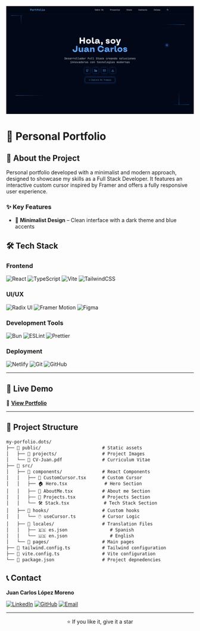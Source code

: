 
<img src="./src/assets/preview.png" alt="preview" />

# 💼 Personal Portfolio

## 🎯 About the Project

Personal portfolio developed with a minimalist and modern approach, designed to showcase my skills as a Full Stack Developer. It features an interactive custom cursor inspired by Framer and offers a fully responsive user experience.

### ✨ Key Features

- 🎨 **Minimalist Design** – Clean interface with a dark theme and blue accents

## 🛠️ Tech Stack

### Frontend

![React](https://img.shields.io/badge/React-%2320232a.svg?style=flat&logo=react&logoColor=%2361DAFB)
![TypeScript](https://img.shields.io/badge/TypeScript-%23007ACC.svg?style=flat&logo=typescript&logoColor=white)
![Vite](https://img.shields.io/badge/Vite-%23646CFF.svg?style=flat&logo=vite&logoColor=white)
![TailwindCSS](https://img.shields.io/badge/TailwindCSS-%2338B2AC.svg?style=flat&logo=tailwind-css&logoColor=white)

### UI/UX

![Radix UI](https://img.shields.io/badge/Radix%20UI-161618.svg?style=flat&logo=radix-ui&logoColor=white)
![Framer Motion](https://img.shields.io/badge/Framer%20Motion-black?style=flat&logo=framer&logoColor=blue)
![Figma](https://img.shields.io/badge/Figma-%23F24E1E.svg?style=flat&logo=figma&logoColor=white)

### Development Tools 

![Bun](https://img.shields.io/badge/Bun-%23000000.svg?style=flat&logo=bun&logoColor=white)
![ESLint](https://img.shields.io/badge/ESLint-4B3263?style=flat&logo=eslint&logoColor=white)
![Prettier](https://img.shields.io/badge/Prettier-%23F7B93E.svg?style=flat&logo=prettier&logoColor=black)

### Deployment

![Netlify](https://img.shields.io/badge/Netlify-%23000000.svg?style=flat&logo=netlify&logoColor=#00C7B7)
![Git](https://img.shields.io/badge/Git-%23F05033.svg?style=flat&logo=git&logoColor=white)
![GitHub](https://img.shields.io/badge/GitHub-%23121011.svg?style=flat&logo=github&logoColor=white)

---

## 🚀 Live Demo

🔗 **[View Portfolio](https://juancarloslopezmoreno.netlify.app/)**

---

## 📂 Project Structure

```
my-porfolio.dots/
├── 📁 public/                       # Static assets
│   ├── 📁 projects/                 # Project Images
│   └── 📄 CV-Juan.pdf               # Curriculum Vitae
├── 📁 src/
│   ├── 📁 components/               # React Components
│   │   ├── 🎨 CustomCursor.tsx      # Custom Cursor
│   │   ├── 🏠 Hero.tsx              # Hero Section
│   │   ├── 👤 AboutMe.tsx           # About me Section
│   │   ├── 🚀 Projects.tsx          # Projects Section 
│   │   └── 🛠️ Stack.tsx             # Tech Stack Section
│   ├── 📁 hooks/                    # Custom hooks
│   │   └── 🖱️ useCursor.ts          # Cursor Logic
│   ├── 📁 locales/                  # Translation Files
│   │   ├── 🇪🇸 es.json                # Spanish
│   │   └── 🇺🇸 en.json                # English
│   └── 📁 pages/                    # Main pages
├── 📄 tailwind.config.ts            # Tailwind configuration
├── 📄 vite.config.ts                # Vite configuration
└── 📄 package.json                  # Project depnedencies

```

## 📞 Contact

**Juan Carlos López Moreno**

[![LinkedIn](https://img.shields.io/badge/LinkedIn-%230077B5.svg?style=flat&logo=linkedin&logoColor=white)](https://www.linkedin.com/in/juan-carlos-lopez-moreno-9a29b0299/)
[![GitHub](https://img.shields.io/badge/GitHub-%23121011.svg?style=flat&logo=github&logoColor=white)](https://github.com/juanchopi37)
[![Email](https://img.shields.io/badge/ProtonMail-8B89CC?style=flat&logo=protonmail&logoColor=white)](juancarloslopezmoreno@proton.me)


---

<div align="center">
  <p>⭐ If you like it, give it a star</p>
</div>
